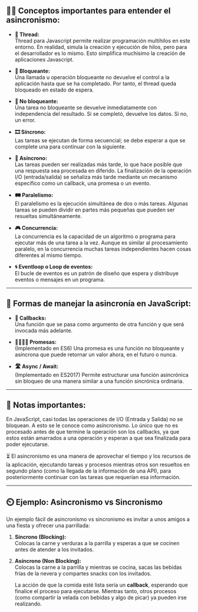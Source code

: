 
## ✍🏾 Conceptos importantes para entender el asincronismo:

- **🧵 Thread:**  
  Thread para Javascript permite realizar programación multihilos en este entorno. En realidad, simula la creación y ejecución de hilos, pero para el desarrollador es lo mismo. Esto simplifica muchísimo la creación de aplicaciones Javascript.

- **🚫 Bloqueante:**  
  Una llamada u operación bloqueante no devuelve el control a la aplicación hasta que se ha completado. Por tanto, el thread queda bloqueado en estado de espera.

- **🚿 No bloqueante:**  
  Una tarea no bloqueante se devuelve inmediatamente con independencia del resultado. Si se completó, devuelve los datos. Si no, un error.

- **🎞️ Síncrono:**  
  Las tareas se ejecutan de forma secuencial; se debe esperar a que se complete una para continuar con la siguiente.

- **🚦 Asíncrono:**  
  Las tareas pueden ser realizadas más tarde, lo que hace posible que una respuesta sea procesada en diferido. La finalización de la operación I/O (entrada/salida) se señaliza más tarde mediante un mecanismo específico como un callback, una promesa o un evento.

- **🛤️ Paralelismo:**  
  El paralelismo es la ejecución simultánea de dos o más tareas. Algunas tareas se pueden dividir en partes más pequeñas que pueden ser resueltas simultáneamente.

- **🎮 Concurrencia:**  
  La concurrencia es la capacidad de un algoritmo o programa para ejecutar más de una tarea a la vez. Aunque es similar al procesamiento paralelo, en la concurrencia muchas tareas independientes hacen cosas diferentes al mismo tiempo.

- **🌀 Eventloop o Loop de eventos:**  
  El bucle de eventos es un patrón de diseño que espera y distribuye eventos o mensajes en un programa.

---

## 📝 Formas de manejar la asincronía en JavaScript:

- **📩 Callbacks:**  
  Una función que se pasa como argumento de otra función y que será invocada más adelante.

- **🫱🏼‍🫲🏾 Promesas:**  
  (Implementado en ES6) Una promesa es una función no bloqueante y asíncrona que puede retornar un valor ahora, en el futuro o nunca.

- **🛣️ Async / Await:**  
  (Implementado en ES2017) Permite estructurar una función asincrónica sin bloqueo de una manera similar a una función sincrónica ordinaria.

---

## 📌 Notas importantes:

En JavaScript, casi todas las operaciones de I/O (Entrada y Salida) no se bloquean. A esto se le conoce como asíncronismo. Lo único que no es procesado antes de que termine la operación son los callbacks, ya que estos están amarrados a una operación y esperan a que sea finalizada para poder ejecutarse.

⏳ El asincronismo es una manera de aprovechar el tiempo y los recursos de la aplicación, ejecutando tareas y procesos mientras otros son resueltos en segundo plano (como la llegada de la información de una API), para posteriormente continuar con las tareas que requerían esa información.

---

## ⏲️ Ejemplo: Asincronismo vs Sincronismo

Un ejemplo fácil de asincronismo vs sincronismo es invitar a unos amigos a una fiesta y ofrecer una parrillada:  

1. **Síncrono (Blocking):**  
   Colocas la carne y verduras a la parrilla y esperas a que se cocinen antes de atender a los invitados. 

2. **Asíncrono (Non Blocking):**  
   Colocas la carne a la parrilla y mientras se cocina, sacas las bebidas frías de la nevera y compartes snacks con los invitados.  
   
   La acción de que la comida esté lista sería un **callback**, esperando que finalice el proceso para ejecutarse. Mientras tanto, otros procesos (como compartir la velada con bebidas y algo de picar) ya pueden irse realizando.
